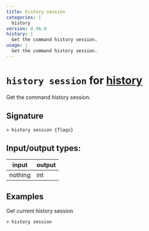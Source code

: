 ```yaml
---
title: history session
categories: |
  history
version: 0.96.0
history: |
  Get the command history session.
usage: |
  Get the command history session.
---
```

<!-- This file is automatically generated. Please edit the command in https://github.com/nushell/nushell instead. -->

# `history session` for [history](/commands/categories/history.md)

<div class='command-title'>Get the command history session.</div>

## Signature

```> history session {flags} ```


## Input/output types:

| input   | output |
| ------- | ------ |
| nothing | int    |

## Examples

Get current history session
```nu
> history session

```
